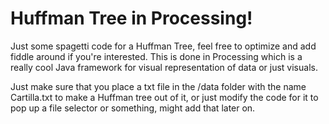 # Huffman Tree in Processing!

Just some spagetti code for a Huffman Tree, feel free to optimize and add fiddle around if you're interested. This is done in Processing which is a really cool Java framework for visual representation of data or just visuals.

Just make sure that you place a txt file in the /data folder with the name Cartilla.txt to make a Huffman tree out of it, or just modify the code for it to pop up a file selector or something, might add that later on.

